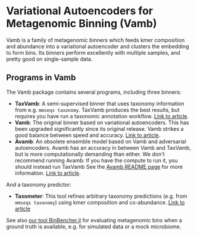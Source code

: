 # Variational Autoencoders for Metagenomic Binning (Vamb)

Vamb is a family of metagenomic binners which feeds kmer composition and abundance into a variational autoencoder and clusters the embedding to form bins.
Its binners perform excellently with multiple samples, and pretty good on single-sample data.

## Programs in Vamb
The Vamb package contains several programs, including three binners:

* __TaxVamb__: A semi-supervised binner that uses taxonomy information from e.g. `mmseqs taxonomy`.
  TaxVamb produces the best results, but requires you have run a taxonomic annotation workflow.
  [Link to article](https://doi.org/10.1101/2024.10.25.620172).
* __Vamb__: The original binner based on variational autoencoders.
  This has been upgraded significantly since its original release.
  Vamb strikes a good balance between speed and accuracy.
  [Link to article](https://doi.org/10.1038/s41587-020-00777-4).
* __Avamb__: An obsolete ensemble model based on Vamb and adversarial autoencoders. 
  Avamb has an accuracy in between Vamb and TaxVamb, but is more computationally demanding than either.
  We don't recommend running Avamb: If you have the compute to run it, you should instead run TaxVamb
  See the [Avamb README page](https://github.com/RasmussenLab/vamb/tree/master/workflow_avamb) for more information.
  [Link to article](https://doi.org/10.1038/s42003-023-05452-3).

And a taxonomy predictor:
* __Taxometer__: This tool refines arbitrary taxonomy predictions (e.g. from `mmseqs taxonomy`) using kmer composition and co-abundance.
  [Link to article](https://www.nature.com/articles/s41467-024-52771-y)

See also [our tool BinBencher.jl](https://github.com/jakobnissen/BinBencher.jl) for evaluating metagenomic bins when a ground truth is available,
e.g. for simulated data or a mock microbiome.
